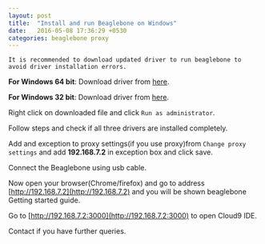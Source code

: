 ```yaml
---
layout: post
title:  "Install and run Beaglebone on Windows"
date:   2016-05-08 17:36:29 +0530
categories: beaglebone proxy
---
```

`It is recommended to download updated driver to run beaglebone to avoid driver installation errors.`

**For Windows 64 bit**: Download driver from [here](https://github.com/jadonk/beaglebone-getting-started/raw/master/Drivers/Windows/BONE_D64.exe).


**For Windows 32 bit**: Download driver from [here](https://github.com/jadonk/beaglebone-getting-started/raw/master/Drivers/Windows/BONE_DRV.exe).

Right click on downloaded file and click `Run as administrator`.

Follow steps and check if all three drivers are installed completely.

Add and exception to proxy settings(if you use proxy)from `Change proxy settings` and add **192.168.7.2** in exception box and click save.

Connect the Beaglebone using usb cable.

Now open your browser(Chrome/firefox) and go to address [http://192.168.7.2](http://192.168.7.2) and you will be shown beaglebone Getting started guide. 

Go to [http://192.168.7.2:3000](http://192.168.7.2:3000) to open Cloud9 IDE.

Contact if you have further queries.



